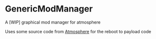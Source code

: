 # GenericModManager
A [WIP] graphical mod manager for atmosphere

Uses some source code from [Atmosphere](https://github.com/Atmosphere-NX/Atmosphere/tree/master/troposphere/reboot_to_payload) for the reboot to payload code